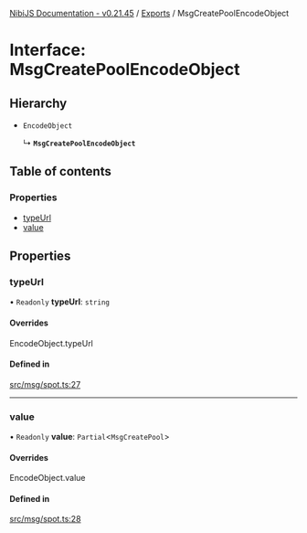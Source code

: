 [NibiJS Documentation - v0.21.45](../intro.md) / [Exports](../modules.md) / MsgCreatePoolEncodeObject

# Interface: MsgCreatePoolEncodeObject

## Hierarchy

- `EncodeObject`

  ↳ **`MsgCreatePoolEncodeObject`**

## Table of contents

### Properties

- [typeUrl](MsgCreatePoolEncodeObject.md#typeurl)
- [value](MsgCreatePoolEncodeObject.md#value)

## Properties

### typeUrl

• `Readonly` **typeUrl**: `string`

#### Overrides

EncodeObject.typeUrl

#### Defined in

[src/msg/spot.ts:27](https://github.com/NibiruChain/ts-sdk/blob/89f4b6e/packages/nibijs/src/msg/spot.ts#L27)

---

### value

• `Readonly` **value**: `Partial`<`MsgCreatePool`\>

#### Overrides

EncodeObject.value

#### Defined in

[src/msg/spot.ts:28](https://github.com/NibiruChain/ts-sdk/blob/89f4b6e/packages/nibijs/src/msg/spot.ts#L28)
